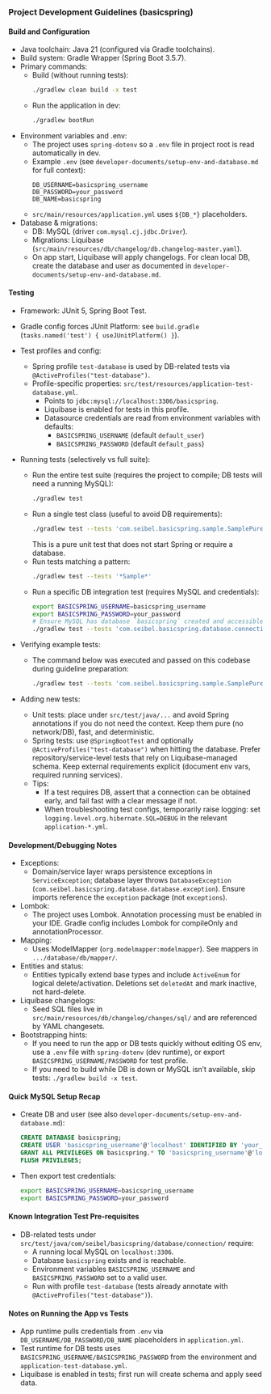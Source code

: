 ### Project Development Guidelines (basicspring)

#### Build and Configuration
- Java toolchain: Java 21 (configured via Gradle toolchains).
- Build system: Gradle Wrapper (Spring Boot 3.5.7).
- Primary commands:
  - Build (without running tests):
    ```bash
    ./gradlew clean build -x test
    ```
  - Run the application in dev:
    ```bash
    ./gradlew bootRun
    ```
- Environment variables and .env:
  - The project uses `spring-dotenv` so a `.env` file in project root is read automatically in dev.
  - Example `.env` (see `developer-documents/setup-env-and-database.md` for full context):
    ```env
    DB_USERNAME=basicspring_username
    DB_PASSWORD=your_password
    DB_NAME=basicspring
    ```
  - `src/main/resources/application.yml` uses `${DB_*}` placeholders.
- Database & migrations:
  - DB: MySQL (driver `com.mysql.cj.jdbc.Driver`).
  - Migrations: Liquibase (`src/main/resources/db/changelog/db.changelog-master.yaml`).
  - On app start, Liquibase will apply changelogs. For clean local DB, create the database and user as documented in `developer-documents/setup-env-and-database.md`.

#### Testing
- Framework: JUnit 5, Spring Boot Test.
- Gradle config forces JUnit Platform: see `build.gradle` (`tasks.named('test') { useJUnitPlatform() }`).
- Test profiles and config:
  - Spring profile `test-database` is used by DB-related tests via `@ActiveProfiles("test-database")`.
  - Profile-specific properties: `src/test/resources/application-test-database.yml`.
    - Points to `jdbc:mysql://localhost:3306/basicspring`.
    - Liquibase is enabled for tests in this profile.
    - Datasource credentials are read from environment variables with defaults:
      - `BASICSPRING_USERNAME` (default `default_user`)
      - `BASICSPRING_PASSWORD` (default `default_pass`)

- Running tests (selectively vs full suite):
  - Run the entire test suite (requires the project to compile; DB tests will need a running MySQL):
    ```bash
    ./gradlew test
    ```
  - Run a single test class (useful to avoid DB requirements):
    ```bash
    ./gradlew test --tests 'com.seibel.basicspring.sample.SamplePureUnitTest'
    ```
    This is a pure unit test that does not start Spring or require a database.
  - Run tests matching a pattern:
    ```bash
    ./gradlew test --tests '*Sample*'
    ```
  - Run a specific DB integration test (requires MySQL and credentials):
    ```bash
    export BASICSPRING_USERNAME=basicspring_username
    export BASICSPRING_PASSWORD=your_password
    # Ensure MySQL has database `basicspring` created and accessible
    ./gradlew test --tests 'com.seibel.basicspring.database.connection.DbConnectionTest' -Dspring.profiles.active=test-database
    ```

- Verifying example tests:
  - The command below was executed and passed on this codebase during guideline preparation:
    ```bash
    ./gradlew test --tests 'com.seibel.basicspring.sample.SamplePureUnitTest'
    ```

- Adding new tests:
  - Unit tests: place under `src/test/java/...` and avoid Spring annotations if you do not need the context. Keep them pure (no network/DB), fast, and deterministic.
  - Spring tests: use `@SpringBootTest` and optionally `@ActiveProfiles("test-database")` when hitting the database. Prefer repository/service-level tests that rely on Liquibase-managed schema. Keep external requirements explicit (document env vars, required running services).
  - Tips:
    - If a test requires DB, assert that a connection can be obtained early, and fail fast with a clear message if not.
    - When troubleshooting test configs, temporarily raise logging: set `logging.level.org.hibernate.SQL=DEBUG` in the relevant `application-*.yml`.

#### Development/Debugging Notes
- Exceptions:
  - Domain/service layer wraps persistence exceptions in `ServiceException`; database layer throws `DatabaseException` (`com.seibel.basicspring.database.database.exception`). Ensure imports reference the `exception` package (not `exceptions`).
- Lombok:
  - The project uses Lombok. Annotation processing must be enabled in your IDE. Gradle config includes Lombok for compileOnly and annotationProcessor.
- Mapping:
  - Uses ModelMapper (`org.modelmapper:modelmapper`). See mappers in `.../database/db/mapper/`.
- Entities and status:
  - Entities typically extend base types and include `ActiveEnum` for logical delete/activation. Deletions set `deletedAt` and mark inactive, not hard-delete.
- Liquibase changelogs:
  - Seed SQL files live in `src/main/resources/db/changelog/changes/sql/` and are referenced by YAML changesets.
- Bootstrapping hints:
  - If you need to run the app or DB tests quickly without editing OS env, use a `.env` file with `spring-dotenv` (dev runtime), or export `BASICSPRING_USERNAME/PASSWORD` for test profile.
  - If you need to build while DB is down or MySQL isn’t available, skip tests: `./gradlew build -x test`.

#### Quick MySQL Setup Recap
- Create DB and user (see also `developer-documents/setup-env-and-database.md`):
  ```sql
  CREATE DATABASE basicspring;
  CREATE USER 'basicspring_username'@'localhost' IDENTIFIED BY 'your_password';
  GRANT ALL PRIVILEGES ON basicspring.* TO 'basicspring_username'@'localhost';
  FLUSH PRIVILEGES;
  ```
- Then export test credentials:
  ```bash
  export BASICSPRING_USERNAME=basicspring_username
  export BASICSPRING_PASSWORD=your_password
  ```

#### Known Integration Test Pre-requisites
- DB-related tests under `src/test/java/com/seibel/basicspring/database/connection/` require:
  - A running local MySQL on `localhost:3306`.
  - Database `basicspring` exists and is reachable.
  - Environment variables `BASICSPRING_USERNAME` and `BASICSPRING_PASSWORD` set to a valid user.
  - Run with profile `test-database` (tests already annotate with `@ActiveProfiles("test-database")`).

#### Notes on Running the App vs Tests
- App runtime pulls credentials from `.env` via `DB_USERNAME/DB_PASSWORD/DB_NAME` placeholders in `application.yml`.
- Test runtime for DB tests uses `BASICSPRING_USERNAME/BASICSPRING_PASSWORD` from the environment and `application-test-database.yml`.
- Liquibase is enabled in tests; first run will create schema and apply seed data.
